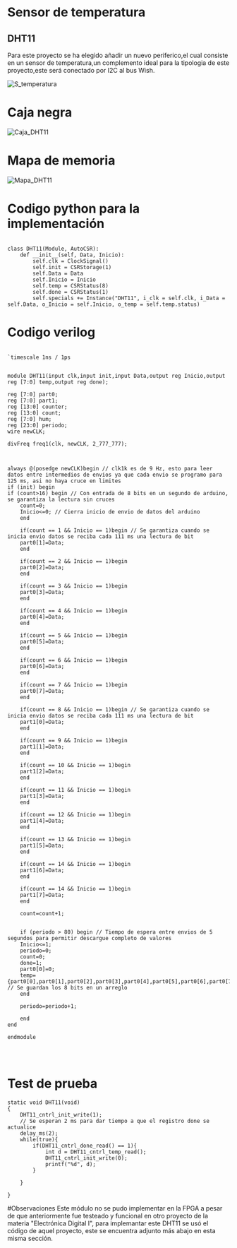 
# Sensor de temperatura
## DHT11
Para este proyecto se ha elegido añadir un nuevo periferico,el cual consiste en un sensor de temperatura,un complemento ideal para la tipologia 
de este proyecto,este será conectado por I2C al bus Wish.


![S_temperatura](https://github.com/unal-edigital2-labs/wp08-2021-2-gr07/blob/main/Imagenes%20github/DHT11.png "S_temperatura")

# Caja negra

![Caja_DHT11](https://github.com/unal-edigital2-labs/wp08-2021-2-gr07/blob/main/Imagenes%20github/Caja%20negra%20DHT11.jpeg "Caja_DHT11")

# Mapa de memoria

![Mapa_DHT11](https://github.com/unal-edigital2-labs/wp08-2021-2-gr07/blob/main/Imagenes%20github/Mapa_DHT11.png "Mapa_DHT11")

# Codigo python para la implementación

```

class DHT11(Module, AutoCSR):
	def __init__(self, Data, Inicio):
		self.clk = ClockSignal()
		self.init = CSRStorage(1)
		self.Data = Data
		self.Inicio = Inicio
		self.temp = CSRStatus(8)
		self.done = CSRStatus(1)
		self.specials += Instance("DHT11", i_clk = self.clk, i_Data = self.Data, o_Inicio = self.Inicio, o_temp = self.temp.status)

```
# Codigo verilog
```

`timescale 1ns / 1ps


module DHT11(input clk,input init,input Data,output reg Inicio,output reg [7:0] temp,output reg done);  

reg [7:0] part0;
reg [7:0] part1;
reg [13:0] counter;
reg [13:0] count;
reg [7:0] hum;
reg [23:0] periodo;
wire newCLK;

divFreq freq1(clk, newCLK, 2_777_777);



always @(posedge newCLK)begin // clk1k es de 9 Hz, esto para leer datos entre intermedios de envios ya que cada envio se programo para 125 ms, asi no haya cruce en limites
if (init) begin
if (count>16) begin // Con entrada de 8 bits en un segundo de arduino, se garantiza la lectura sin cruces
	count=0;
	Inicio<=0; // Cierra inicio de envio de datos del arduino
	end

	if(count == 1 && Inicio == 1)begin // Se garantiza cuando se inicia envio datos se reciba cada 111 ms una lectura de bit
	part0[1]=Data;
	end
	
	if(count == 2 && Inicio == 1)begin
	part0[2]=Data;
	end
	
	if(count == 3 && Inicio == 1)begin
	part0[3]=Data;
	end
	
	if(count == 4 && Inicio == 1)begin
	part0[4]=Data;
	end
	
	if(count == 5 && Inicio == 1)begin
	part0[5]=Data;
	end
	
	if(count == 6 && Inicio == 1)begin
	part0[6]=Data;
	end
	
	if(count ==	7 && Inicio == 1)begin
	part0[7]=Data;
	end
	
	if(count == 8 && Inicio == 1)begin // Se garantiza cuando se inicia envio datos se reciba cada 111 ms una lectura de bit
	part1[0]=Data;
	end
	
	if(count == 9 && Inicio == 1)begin
	part1[1]=Data;
	end
	
	if(count == 10 && Inicio == 1)begin
	part1[2]=Data;
	end
	
	if(count == 11 && Inicio == 1)begin
	part1[3]=Data;
	end
	
	if(count == 12 && Inicio == 1)begin
	part1[4]=Data;
	end
	
	if(count == 13 && Inicio == 1)begin
	part1[5]=Data;
	end
	
	if(count ==	14 && Inicio == 1)begin
	part1[6]=Data;
	end
	
	if(count ==	14 && Inicio == 1)begin
	part1[7]=Data;
	end
	
	count=count+1;

	
	if (periodo > 80) begin // Tiempo de espera entre envios de 5 segundos para permitir descargue completo de valores
	Inicio<=1;
	periodo=0;
	count=0;
	done=1;
	part0[0]=0;
	temp={part0[0],part0[1],part0[2],part0[3],part0[4],part0[5],part0[6],part0[7]}; // Se guardan los 8 bits en un arreglo
	end
	
	periodo=periodo+1;
	
	end
end
	
endmodule




```



# Test de prueba
```
static void DHT11(void)
{
	DHT11_cntrl_init_write(1);
	// Se esperan 2 ms para dar tiempo a que el registro done se actualice
	delay_ms(2);
	while(true){
		if(DHT11_cntrl_done_read() == 1){
			int d = DHT11_cntrl_temp_read();
			DHT11_cntrl_init_write(0);
			printf("%d", d);
		}
		
	}
	
}
```

#Observaciones
Este módulo no se pudo implementar en la FPGA a pesar de que anteriormente fue testeado y funcional en otro proyecto de la materia "Electrónica Digital I", para implemantar este DHT11 se usó el código de aquel proyecto, este se encuentra adjunto más abajo en esta misma sección.
